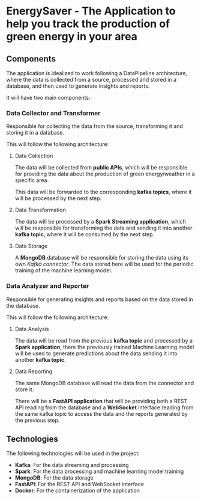 # EnergySaver - The Application to help you track the production of green energy in your area

## Components

The application is idealized to work following a DataPipeline architecture, where the data is collected from a source, processed and stored in a database, and then used to generate insights and reports.

It will have two main components:

### Data Collector and Transformer

Responsible for collecting the data from the source, transforming it and storing it in a database.

This will follow the following architecture:

1. Data Collection

   The data will be collected from **public APIs**, which will be responsible for providing the data about the production of green energy/weather in a specific area.

   This data will be forwarded to the corresponding **kafka topics**, where it will be processed by the next step.

2. Data Transformation

   The data will be processed by a **Spark Streaming application**, which will be responsible for transforming the data and sending it into another **kafka topic**, where it will be consumed by the next step.

3. Data Storage

   A **MongoDB** database will be responsible for storing the data using its own _Kafka connector_. The data stored here will be used for the periodic training of the machine learning model.

### Data Analyzer and Reporter

Responsible for generating insights and reports based on the data stored in the database.

This will follow the following architecture:

1. Data Analysis

   The data will be read from the previous **kafka topic** and processed by a **Spark application**, there the previously trained Machine Learning model will be used to generate predictions about the data sending it into another **kafka topic**.

2. Data Reporting

   The same MongoDB database will read the data from the connector and store it.

   There will be a **FastAPI application** that will be providing both a REST API reading from the database and a **WebSocket** interface reading from the same kafka topic to access the data and the reports generated by the previous step.

## Technologies

The following technologies will be used in the project:

- **Kafka**: For the data streaming and processing
- **Spark**: For the data processing and machine learning model training
- **MongoDB**: For the data storage
- **FastAPI**: For the REST API and WebSocket interface
- **Docker**: For the containerization of the application
